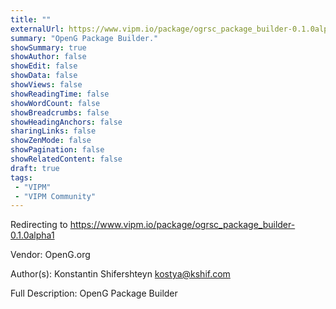 ```yaml
---
title: ""
externalUrl: https://www.vipm.io/package/ogrsc_package_builder-0.1.0alpha1
summary: "OpenG Package Builder."
showSummary: true
showAuthor: false
showEdit: false
showData: false
showViews: false
showReadingTime: false
showWordCount: false
showBreadcrumbs: false
showHeadingAnchors: false
sharingLinks: false
showZenMode: false
showPagination: false
showRelatedContent: false
draft: true
tags:
 - "VIPM"
 - "VIPM Community"
---
```


Redirecting to https://www.vipm.io/package/ogrsc_package_builder-0.1.0alpha1

Vendor: OpenG.org

Author(s): Konstantin Shifershteyn <kostya@kshif.com>
 
Full Description:
OpenG Package Builder